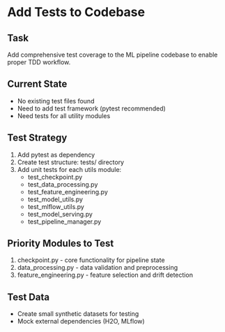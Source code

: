 # Add Tests to Codebase

## Task
Add comprehensive test coverage to the ML pipeline codebase to enable proper TDD workflow.

## Current State
- No existing test files found
- Need to add test framework (pytest recommended)
- Need tests for all utility modules

## Test Strategy
1. Add pytest as dependency
2. Create test structure: tests/ directory
3. Add unit tests for each utils module:
   - test_checkpoint.py
   - test_data_processing.py  
   - test_feature_engineering.py
   - test_model_utils.py
   - test_mlflow_utils.py
   - test_model_serving.py
   - test_pipeline_manager.py

## Priority Modules to Test
1. checkpoint.py - core functionality for pipeline state
2. data_processing.py - data validation and preprocessing
3. feature_engineering.py - feature selection and drift detection

## Test Data
- Create small synthetic datasets for testing
- Mock external dependencies (H2O, MLflow)